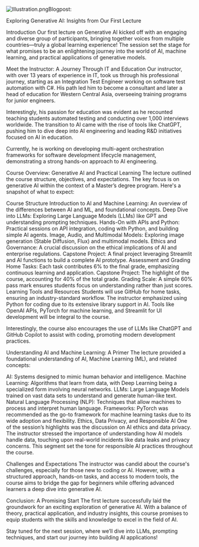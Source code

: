 ![Illustration.png](Illustration.png)Blogpost:

Exploring Generative AI: Insights from Our First Lecture

Introduction
Our first lecture on Generative AI kicked off with an engaging and diverse group of participants, bringing together voices from multiple countries—truly a global learning experience! The session set the stage for what promises to be an enlightening journey into the world of AI, machine learning, and practical applications of generative models.

Meet the Instructor: A Journey Through IT and Education
Our instructor, with over 13 years of experience in IT, took us through his professional journey, starting as an Integration Test Engineer working on software test automation with C#. His path led him to become a consultant and later a head of education for Western Central Asia, overseeing training programs for junior engineers.

Interestingly, his passion for education was evident as he recounted teaching students automated testing and conducting over 1,000 interviews worldwide. The transition to AI came with the rise of tools like ChatGPT, pushing him to dive deep into AI engineering and leading R&D initiatives focused on AI in education.

Currently, he is working on developing multi-agent orchestration frameworks for software development lifecycle management, demonstrating a strong hands-on approach to AI engineering.

Course Overview: Generative AI and Practical Learning
The lecture outlined the course structure, objectives, and expectations. The key focus is on generative AI within the context of a Master’s degree program. Here's a snapshot of what to expect:

Course Structure
Introduction to AI and Machine Learning: An overview of the differences between AI and ML, and foundational concepts.
Deep Dive into LLMs: Exploring Large Language Models (LLMs) like GPT and understanding prompting techniques.
Hands-On with APIs and Python: Practical sessions on API integration, coding with Python, and building simple AI agents.
Image, Audio, and Multimodal Models: Exploring image generation (Stable Diffusion, Flux) and multimodal models.
Ethics and Governance: A crucial discussion on the ethical implications of AI and enterprise regulations.
Capstone Project: A final project leveraging Streamlit and AI functions to build a complete AI prototype.
Assessment and Grading
Home Tasks: Each task contributes 6% to the final grade, emphasizing continuous learning and application.
Capstone Project: The highlight of the course, accounting for 40% of the total grade.
Grading Scale: A simple 60% pass mark ensures students focus on understanding rather than just scores.
Learning Tools and Resources
Students will use GitHub for home tasks, ensuring an industry-standard workflow. The instructor emphasized using Python for coding due to its extensive library support in AI. Tools like OpenAI APIs, PyTorch for machine learning, and Streamlit for UI development will be integral to the course.

Interestingly, the course also encourages the use of LLMs like ChatGPT and GitHub Copilot to assist with coding, promoting modern development practices.

Understanding AI and Machine Learning: A Primer
The lecture provided a foundational understanding of AI, Machine Learning (ML), and related concepts:

AI: Systems designed to mimic human behavior and intelligence.
Machine Learning: Algorithms that learn from data, with Deep Learning being a specialized form involving neural networks.
LLMs: Large Language Models trained on vast data sets to understand and generate human-like text.
Natural Language Processing (NLP): Techniques that allow machines to process and interpret human language.
Frameworks: PyTorch was recommended as the go-to framework for machine learning tasks due to its wide adoption and flexibility.
Ethics, Data Privacy, and Responsible AI
One of the session’s highlights was the discussion on AI ethics and data privacy. The instructor stressed the importance of understanding how AI models handle data, touching upon real-world incidents like data leaks and privacy concerns. This segment set the tone for responsible AI practices throughout the course.

Challenges and Expectations
The instructor was candid about the course's challenges, especially for those new to coding or AI. However, with a structured approach, hands-on tasks, and access to modern tools, the course aims to bridge the gap for beginners while offering advanced learners a deep dive into generative AI.

Conclusion: A Promising Start
The first lecture successfully laid the groundwork for an exciting exploration of generative AI. With a balance of theory, practical application, and industry insights, this course promises to equip students with the skills and knowledge to excel in the field of AI.

Stay tuned for the next session, where we’ll dive into LLMs, prompting techniques, and start our journey into building AI applications!
